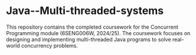 # Java--Multi-threaded-systems
This repository contains the completed coursework for the Concurrent Programming module (6SENG006W, 2024/25). The coursework focuses on designing and implementing multi-threaded Java programs to solve real-world concurrency problems.
